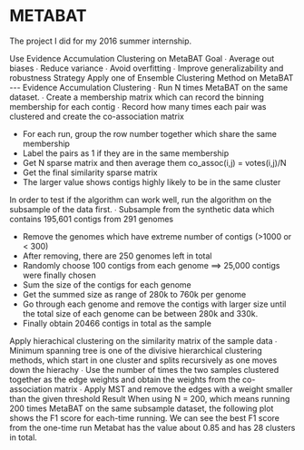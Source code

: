 # METABAT
The project I did for my 2016 summer internship.

Use Evidence Accumulation Clustering on MetaBAT
Goal
∙
  Average out biases
∙
  Reduce variance
∙
  Avoid overfitting
∙
  Improve generalizability and robustness
Strategy
Apply one of Ensemble Clustering Method on MetaBAT --- Evidence Accumulation Clustering
∙
  Run N times MetaBAT on the same dataset.
∙
  Create a membership matrix which can record the binning membership for each contig
∙
  Record how many times each pair was clustered and create the co-association matrix
- For each run, group the row number together which share the same membership
- Label the pairs as 1 if they are in the same membership
- Get N sparse matrix and then average them co_assoc(i,j) = votes(i,j)/N
- Get the final similarity sparse matrix 
- The larger value shows contigs highly likely to be in the same cluster

In order to test if the algorithm can work well, run the algorithm on the subsample of the data first.
∙
  Subsample from the synthetic data which contains 195,601 contigs from 291 genomes
- Remove the genomes which have extreme number of contigs (>1000 or < 300)
- After removing, there are 250 genomes left in total
- Randomly choose 100 contigs from each genome ==> 25,000 contigs were finally chosen
- Sum the size of the contigs for each genome
- Get the summed size as range of 280k to 760k per genome
- Go through each genome and remove the contigs with larger size until the total size 
  of each genome can be between 280k and 330k. 
- Finally obtain 20466 contigs in total as the sample

Apply hierachical clustering on the similarity matrix of the sample data
∙
  Minimum spanning tree is one of the divisive hierarchical clustering methods, which start in one cluster and splits recursively as one moves down the hierachy
∙
  Use the number of times the two samples clustered together as the edge weights and obtain the weights from the co-association matrix
∙
  Apply MST and remove the edges with a weight smaller than the given threshold
Result
When using N = 200, which means running 200 times MetaBAT on the same subsample dataset, the following plot shows the F1 score for each-time running. We can see the best F1 score from the one-time run Metabat has the value about 0.85 and has 28 clusters in total.
